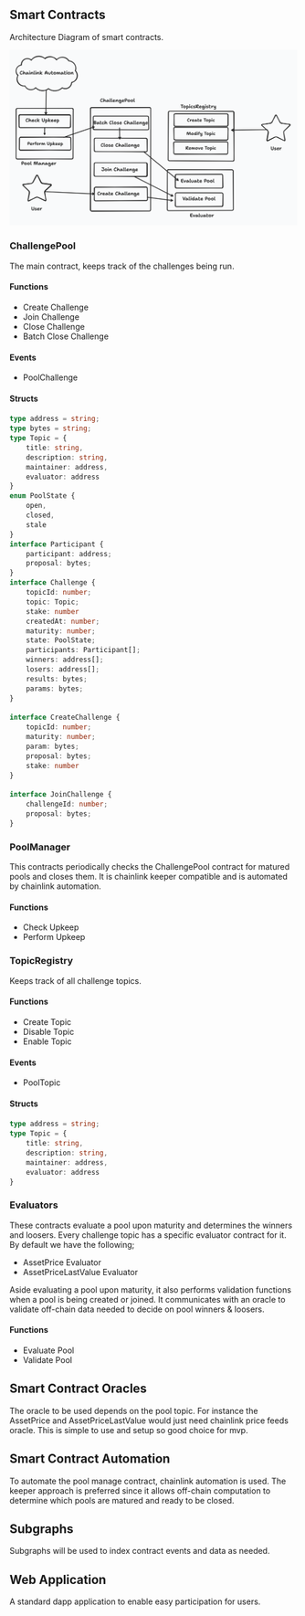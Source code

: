 ## Smart Contracts
Architecture Diagram of smart contracts.

![Architecture](../images/blockxchallenge-contracts.png)

### ChallengePool
The main contract, keeps track of the challenges being run. 

#### Functions

- Create Challenge
- Join Challenge
- Close Challenge
- Batch Close Challenge

#### Events

- PoolChallenge

#### Structs
```Typescript
type address = string;
type bytes = string;
type Topic = {
    title: string,
    description: string,
    maintainer: address,
    evaluator: address
}
enum PoolState {
    open,
    closed,
    stale
}
interface Participant {
    participant: address;
    proposal: bytes;
}
interface Challenge {
    topicId: number;
    topic: Topic;
    stake: number
    createdAt: number;
    maturity: number;
    state: PoolState;
    participants: Participant[];
    winners: address[];
    losers: address[];
    results: bytes;
    params: bytes;
}

interface CreateChallenge {
    topicId: number;
    maturity: number;
    param: bytes;
    proposal: bytes;
    stake: number
}

interface JoinChallenge {
    challengeId: number;
    proposal: bytes;
}
```
### PoolManager
This contracts periodically checks the ChallengePool contract for matured pools and closes them.
It is chainlink keeper compatible and is automated by chainlink automation.

#### Functions

- Check Upkeep
- Perform Upkeep

### TopicRegistry
Keeps track of all challenge topics. 

#### Functions

- Create Topic
- Disable Topic
- Enable Topic

#### Events

- PoolTopic

#### Structs
```Typescript
type address = string;
type Topic = {
    title: string,
    description: string,
    maintainer: address,
    evaluator: address
}
```

### Evaluators
These contracts evaluate a pool upon maturity and determines the winners and loosers.
Every challenge topic has a specific evaluator contract for it. By default we have the following;

- AssetPrice Evaluator
- AssetPriceLastValue Evaluator

Aside evaluating a pool upon maturity, it also performs validation functions when a pool is being created or joined.
It communicates with an oracle to validate off-chain data needed to decide on pool winners & loosers.
#### Functions

- Evaluate Pool
- Validate Pool

## Smart Contract Oracles
The oracle to be used depends on the pool topic. For instance the AssetPrice and AssetPriceLastValue
would just need chainlink price feeds oracle. This is simple to use and setup so good choice for mvp.

## Smart Contract Automation
To automate the pool manage contract, chainlink automation is used. The keeper approach is preferred since
it allows off-chain computation to determine which pools are matured and ready to be closed.
## Subgraphs
Subgraphs will be used to index contract events and data as needed.

## Web Application
A standard dapp application to enable easy participation for users.
